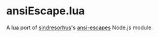 # ansiEscape.lua 
A lua port of [sindresorhus](https://github.com/sindresorhus)'s [ansi-escapes](https://github.com/sindresorhus/ansi-escapes>) Node.js module.



